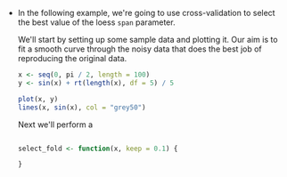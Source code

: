 * In the following example, we're going to use cross-validation to select the best value of the loess `span` parameter. 
    
    We'll start by setting up some sample data and plotting it.  Our aim is to fit a smooth curve through the noisy data that does the best job of reproducing the original data.

    ```R
    x <- seq(0, pi / 2, length = 100)
    y <- sin(x) + rt(length(x), df = 5) / 5

    plot(x, y)
    lines(x, sin(x), col = "grey50")
    ```

    Next we'll perform a 

    ```R

    select_fold <- function(x, keep = 0.1) {

    }

    ```